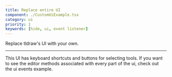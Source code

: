 ```yaml
---
title: Replace entire UI
component: ./CustomUiExample.tsx
category: ui
priority: 1
keywords: [hide, ui, event listener]
---
```


Replace tldraw's UI with your own.

---

This UI has keyboard shortcuts and buttons for selecting tools. If you want to see the editor methods associated with every part of the ui, check out the ui events example.
